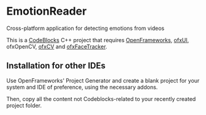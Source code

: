 EmotionReader
=============

Cross-platform application for detecting emotions from videos

This is a [CodeBlocks] C++ project that requires [OpenFrameworks], [ofxUI], ofxOpenCV, [ofxCV] and [ofxFaceTracker].


Installation for other IDEs
----

Use OpenFrameworks' Project Generator and create a blank project for your system and IDE of preference, using the necessary addons.

Then, copy all the content not Codeblocks-related to your recently created project folder.

[CodeBlocks]:http://www.codeblocks.org/
[OpenFrameworks]:http://www.openframeworks.cc
[ofxCV]:https://github.com/kylemcdonald/ofxCv
[ofxFaceTracker]:https://github.com/kylemcdonald/ofxFaceTracker
[ofxUI]:https://github.com/rezaali/ofxUI